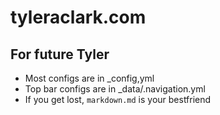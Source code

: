 
# tyleraclark.com

## For future Tyler
- Most configs are in _config,yml
- Top bar configs are in _data/.navigation.yml
- If you get lost, `markdown.md` is your bestfriend